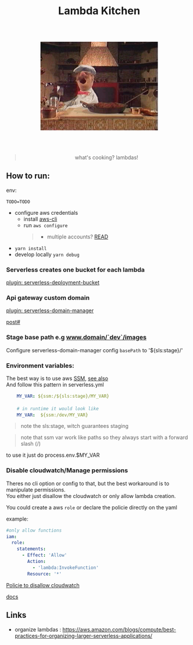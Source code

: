 <h1 align="center">Lambda Kitchen</h1>

</br>
</br>

<p align="center"><img src="assets/a-gif-wow.gif"/></p>

</br>
</br>

> <p align="center">what's cooking? lambdas!</p>

## How to run:

env:

```
TODO=TODO
```

- configure aws credentials
  - install [aws-cli](https://docs.aws.amazon.com/cli/latest/userguide/cli-chap-getting-started.html)
  - run `aws configure`
    > - multiple accounts? [READ](https://www.serverless.com/framework/docs/providers/aws/guide/credentials/)
- `yarn install`
- develop locally `yarn debug`

### Serverless creates one bucket for each lambda

[plugin: serverless-deployment-bucket](https://www.serverless.com/plugins/serverless-deployment-bucket)

### Api gateway custom domain

[plugin: serverless-domain-manager](https://www.serverless.com/plugins/serverless-domain-manager)

[post#](https://www.serverless.com/blog/serverless-api-gateway-domain/)

### Stage base path e.g www.domain/`dev`/images

Configure serverless-domain-manager config `basePath` to '${sls:stage}/'

### Environment variables:

The best way is to use aws [SSM](https://docs.aws.amazon.com/systems-manager/latest/userguide/systems-manager-parameter-store.html), [see also](https://www.serverless.com/framework/docs/providers/aws/guide/variables#reference-variables-using-the-ssm-parameter-store)
<br/>
And follow this pattern in serverless.yml

```yaml
    MY_VAR: ${ssm:/${sls:stage}/MY_VAR}

    # in runtime it would look like
    MY_VAR:  ${ssm:/dev/MY_VAR}
```

> note the sls:stage, witch guarantees staging

> note that ssm var work like paths so they always start with a forward slash (/)

to use it just do process.env.$MY_VAR

### Disable cloudwatch/Manage permissions

Theres no cli option or config to that, but the best workaround is to manipulate permissions.
<br/>
You either just disallow the cloudwatch or only allow lambda creation.
<br/>

You could create a aws `role` or declare the policie directly on the yaml

example:

```yaml
#only allow functions
iam:
  role:
    statements:
      - Effect: 'Allow'
        Action:
          - 'lambda:InvokeFunction'
        Resource: '*'
```

[Policie to disallow cloudwatch](https://stackoverflow.com/questions/51166504/disable-cloudwatch-to-monitor-logs-for-lambda-function)

[docs](https://www.serverless.com/framework/docs/providers/aws/guide/iam)

## Links

- organize lambdas : https://aws.amazon.com/blogs/compute/best-practices-for-organizing-larger-serverless-applications/
